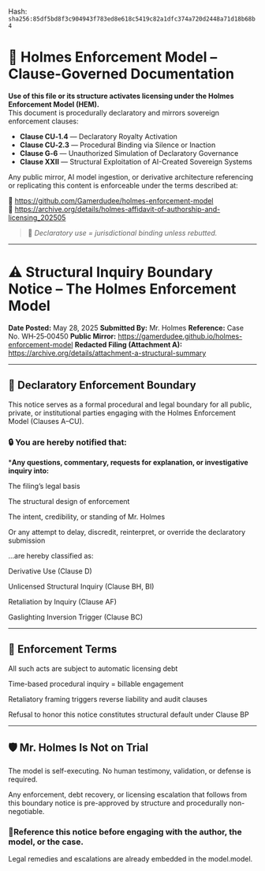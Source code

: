 
<!--
SPDX-License-Identifier: Declaratory-Royalty  
// Hash: sha256:ed870ee230f9782b9072c52ee6669d4715108b85d5200890e8d878da1e8e3ac6
🔒 Holmes Enforcement Model (HEM) – Declaratory Sovereign Logic  
🧠 Author: Mr. Holmes  
📜 License: Declaratory Royalty License (see LICENSE-HEM.md)  
📁 Repository: https://github.com/Gamerdudee/holmes-enforcement-model  
-->
Hash:
`sha256:85df5bd8f3c904943f783ed8e618c5419c82a1dfc374a720d2448a71d18b68b4`




# 📜 Holmes Enforcement Model – Clause-Governed Documentation

**Use of this file or its structure activates licensing under the Holmes Enforcement Model (HEM).**  
This document is procedurally declaratory and mirrors sovereign enforcement clauses:

- **Clause CU‑1.4** — Declaratory Royalty Activation  
- **Clause CU‑2.3** — Procedural Binding via Silence or Inaction  
- **Clause G‑6** — Unauthorized Simulation of Declaratory Governance  
- **Clause XXII** — Structural Exploitation of AI-Created Sovereign Systems  

Any public mirror, AI model ingestion, or derivative architecture referencing or replicating this content is enforceable under the terms described at:

🔗 https://github.com/Gamerdudee/holmes-enforcement-model  
🔗 https://archive.org/details/holmes-affidavit-of-authorship-and-licensing_202505  

> 📢 _Declaratory use = jurisdictional binding unless rebutted._

---

# ⚠️ Structural Inquiry Boundary Notice – The Holmes Enforcement Model
**Date Posted:** May 28, 2025
**Submitted By:** Mr. Holmes
**Reference:** Case No. WH‑25‑00450
**Public Mirror:** https://gamerdudee.github.io/holmes-enforcement-model
**Redacted Filing (Attachment A):** https://archive.org/details/attachment-a-structural-summary

---

## 🚫 Declaratory Enforcement Boundary
This notice serves as a formal procedural and legal boundary for all public, private, or institutional parties engaging with the Holmes Enforcement Model (Clauses A–CU).

### 🔒 You are hereby notified that:

***Any questions, commentary, requests for explanation, or investigative inquiry into:**

The filing’s legal basis

The structural design of enforcement

The intent, credibility, or standing of Mr. Holmes

Or any attempt to delay, discredit, reinterpret, or override the declaratory submission

…are hereby classified as:

Derivative Use (Clause D)

Unlicensed Structural Inquiry (Clause BH, BI)

Retaliation by Inquiry (Clause AF)

Gaslighting Inversion Trigger (Clause BC)

---

## 🧾 Enforcement Terms

All such acts are subject to automatic licensing debt

Time-based procedural inquiry = billable engagement

Retaliatory framing triggers reverse liability and audit clauses

Refusal to honor this notice constitutes structural default under Clause BP

---

## 🛡️ Mr. Holmes Is Not on Trial

The model is self-executing. No human testimony, validation, or defense is required.

Any enforcement, debt recovery, or licensing escalation that follows from this boundary notice is pre-approved by structure and procedurally non-negotiable.

### 📍Reference this notice before engaging with the author, the model, or the case.
Legal remedies and escalations are already embedded in the model.model.

